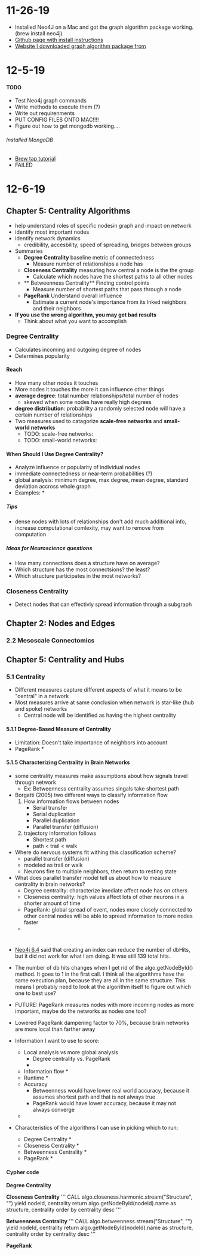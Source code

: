 # 11-26-19
* Installed Neo4J on a Mac and got the graph algorithm package working. (brew install neo4j)
* [Github page with install instructions](https://github.com/neo4j-contrib/neo4j-graph-algorithms)
* [Website I downloaded graph algorithm package from](https://neo4j.com/download-center/)

# 12-5-19
#### TODO
* Test Neo4j graph commands
* Write methods to execute them (?)
* Write out requirenments
* PUT CONFIG FILES ONTO MAC!!!!
* Figure out how to get mongodb working....


###### Installed MongoDB
* [Brew tap tutorial](https://github.com/mongodb/homebrew-brew)
* FAILED

# 12-6-19
## Chapter 5: Centrality Algorithms
* help understand roles of specific nodesin graph and impact on network
* identify most important nodes 
* identify network dynamics
	* credibility, accesbility, speed of spreading, bridges between groups
* Summaries
	* **Degree Centrality** baseline metric of connectedness
		* Measure number of relationships a node has
	* **Closeness Centrality** measuring how central a node is the the group
		* Calculate which nodes have the shortest paths to all other nodes
	* ** Betweenness Centrality** Finding control points
		* Measure number of shortest paths that pass through a node
	* **PageRank** Understand overall influence
		* Estimate a current node's importance from its lnked neighbors and their neighbors
* **If you use the wrong algorithm, you may get bad results**
	* Think about what you want to accomplish

### Degree Centrality
* Calculates incoming and outgoing degree of nodes
* Determines popularity

#### Reach 
* How many other nodes it touches
* More nodes it touches the more it can influence other things
* **average degree**: total number relationships/total number of nodes
	* skewed when some nodes have really high degrees
* **degree distribution**: probability a randomly selected node will have a certain number of relationships
* Two measures used to catagorize **scale-free networks** and **small-world networks**
	* TODO: scale-free networks:
	* TODO: small-world networks:

#### When Should I Use Degree Centrality?
* Analyze influence or popularity of individual nodes
* immediate connectedness or near-term probabilities (?)
* global analysis: minimum degree, max degree, mean degree, standard deviation accross whole graph
* Examples:
	* 

##### Tips
* dense nodes with lots of relationships don't add much additional info, increase computational comlexity, may want to remove from computation

##### Ideas for Neuroscience questions
* How many connections does a structure have on average?
* Which structure has the most connectsions? the least?
* Which structure participates in the most networks?

### Closeness Centrality
* Detect nodes that can effectivly spread information through a subgraph



## Chapter 2: Nodes and Edges
### 2.2 Mesoscale Connectomics



## Chapter 5: Centrality and Hubs
### 5.1 Centrality
* Different measures capture different aspects of what it means to be "central" in a network
* Most measures arrive at same conclusion when network is star-like (hub and spoke) networks
	* Central node will be identified as having the highest centrality
#### 5.1.1 Degree-Based Measure of Centrality
* Limitation: Doesn't take importance of neighbors into account
* PageRank
	* 

#### 5.1.5 Characterizing Centrality in Brain Networks
* some centrality measures make assumptions about how signals travel through network
	* Ex: Betweenness centrality assumes singals take shortest path
* Borgatti (2005) two different ways to classify information flow
	1. How information flows between nodes
		* Serial transfer
		* Serial duplication
		* Parallel duplication
		* Parallel transfer (diffusion)
	2. trajectory information follows
		* Shortest path
		* path < trail < walk
* Where do nervous systems fit withing this classification scheme?
	* parallel transfer (diffusion)
	* modeled as trail or walk
	* Neurons fire to multiple neighbors, then return to resting state
* What does parallel transfer model tell us about how to measure centrality in brain networks?
	* Degree centrality: characterize imediate affect node has on others
	* Closeness centrality: high values affect lots of other neurons in a shorter amount of time
	* PageRank: global spread of event, nodes more closely connected to other central nodes will be able to spread information to more nodes faster
	* 
	
	
	
# 
* [Neo4j 6.4](https://neo4j.com/docs/cypher-manual/current/query-tuning/cypher-index-values-order/) said that creating an index can reduce the number of dbHits, but it did not work for what I am doing. It was still 139 total hits.
* The number of db hits changes when I get rid of the algo.getNodeById() method. It goes to 1 in the first call. I think all the algorithms have the same execution plan, because they are all in the same structure. This means I probably need to look at the algorithm itself to figure out which one to best use?
* FUTURE: PageRank measures nodes with more incoming nodes as more important, maybe do the networks as nodes one too?
* Lowered PageRank dampening factor to 70%, because brain networks are more local than farther away
* Information I want to use to score:
	* Local analysis vs more global analysis
		* Degree centrality vs. PageRank
		* 
	* Information flow
		* 
	* Runtime
		* 
	* Accuracy
		* Betweenness would have lower real world accuracy, because it assumes shortest path and that is not always true
		* PageRank would have lower accuracy, because it may not always converge
	* 
	
* Characteristics of the algorithms I can use in picking which to run:
	* Degree Centrality
		* 
	* Closeness Centrality
		* 
	* Betweenness Centrality
		* 
	* PageRank
		* 





#### Cypher code
**Degree Centrality**


**Closeness Centrality**
'''
CALL algo.closeness.harmonic.stream("Structure", "")
yield nodeId, centrality
return algo.getNodeById(nodeId).name as structure, centrality
order by centrality desc
'''

**Betweenness Centrality**
'''
CALL algo.betweenness.stream("Structure", "")
yield nodeId, centrality
return algo.getNodeById(nodeId).name as structure, centrality
order by centrality desc
'''

**PageRank**